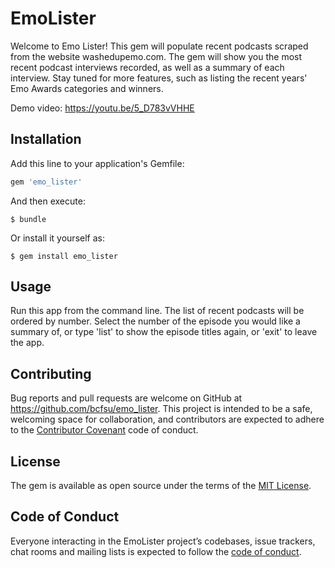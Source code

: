 # EmoLister

Welcome to Emo Lister!  This gem will populate recent podcasts scraped from the website washedupemo.com.  The gem will show you the most recent podcast interviews recorded, as well as a summary of each interview.  Stay tuned for more features, such as listing the recent years' Emo Awards categories and winners.

Demo video: https://youtu.be/5_D783vVHHE

## Installation

Add this line to your application's Gemfile:

```ruby
gem 'emo_lister'
```

And then execute:

    $ bundle

Or install it yourself as:

    $ gem install emo_lister

## Usage

Run this app from the command line.  The list of recent podcasts will be ordered by number. Select the number of the episode you would like a summary of, or type 'list' to show the episode titles again, or 'exit' to leave the app.


## Contributing

Bug reports and pull requests are welcome on GitHub at https://github.com/bcfsu/emo_lister. This project is intended to be a safe, welcoming space for collaboration, and contributors are expected to adhere to the [Contributor Covenant](http://contributor-covenant.org) code of conduct.

## License

The gem is available as open source under the terms of the [MIT License](https://opensource.org/licenses/MIT).

## Code of Conduct

Everyone interacting in the EmoLister project’s codebases, issue trackers, chat rooms and mailing lists is expected to follow the [code of conduct](https://github.com/bcfsu/emo_lister/blob/master/CODE_OF_CONDUCT.md).
